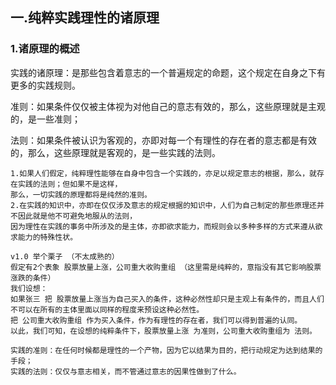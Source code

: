 ## 一.纯粹实践理性的诸原理

### 1.诸原理的概述

实践的诸原理：是那些包含着意志的一个普遍规定的命题，这个规定在自身之下有更多的实践规则。

准则：如果条件仅仅被主体视为对他自己的意志有效的，那么，这些原理就是主观的，是一些准则；

法则：如果条件被认识为客观的，亦即对每一个有理性的存在者的意志都是有效的，那么，这些原理就是客观的，是一些实践的法则。

```
1.如果人们假定，纯粹理性能够在自身中包含一个实践的，亦足以规定意志的根据，那么，就存在实践的法则；但如果不是这样，
那么，一切实践的原理都将是纯然的准则。
2.在实践的知识中，亦即在仅仅涉及意志的规定根据的知识中，人们为自己制定的那些原理还并不因此就是他不可避免地服从的法则，
因为理性在实践的事务中所涉及的是主体，亦即欲求能力，而规则会以多种多样的方式来遵从欲求能力的特殊性状。

v1.0 举个栗子 （不太成熟的）
假定有2个表象 股票放量上涨，公司重大收购重组 （这里需是纯粹的，意指没有其它影响股票涨跌的条件）
我们设想：
如果张三 把 股票放量上涨当为自己买入的条件，这种必然性却只是主观上有条件的，而且人们不可以在所有的主体里面以同样的程度来预设这种必然性。
把 公司重大收购重组 作为买入条件，作为有理性的存在者，我们可以得到普遍的认同。
以此，我们可知，在设想的纯粹条件下，股票放量上涨 为准则，公司重大收购重组为 法则。

实践的准则：在任何时候都是理性的一个产物，因为它以结果为目的，把行动规定为达到结果的手段；
实践的法则：仅仅与意志相关，而不管通过意志的因果性做到了什么。

```

